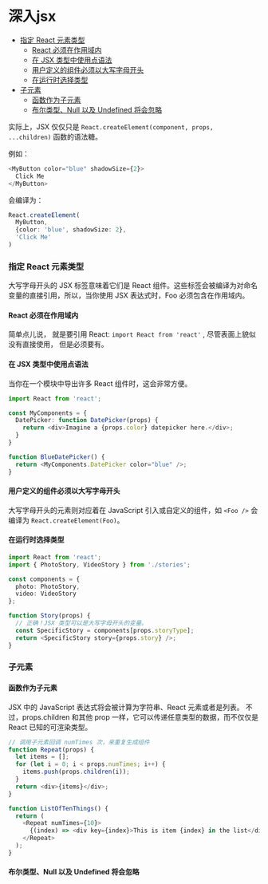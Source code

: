 # 深入jsx

<!-- toc -->

- [指定 React 元素类型](#%E6%8C%87%E5%AE%9A-react-%E5%85%83%E7%B4%A0%E7%B1%BB%E5%9E%8B)
  * [React 必须在作用域内](#react-%E5%BF%85%E9%A1%BB%E5%9C%A8%E4%BD%9C%E7%94%A8%E5%9F%9F%E5%86%85)
  * [在 JSX 类型中使用点语法](#%E5%9C%A8-jsx-%E7%B1%BB%E5%9E%8B%E4%B8%AD%E4%BD%BF%E7%94%A8%E7%82%B9%E8%AF%AD%E6%B3%95)
  * [用户定义的组件必须以大写字母开头](#%E7%94%A8%E6%88%B7%E5%AE%9A%E4%B9%89%E7%9A%84%E7%BB%84%E4%BB%B6%E5%BF%85%E9%A1%BB%E4%BB%A5%E5%A4%A7%E5%86%99%E5%AD%97%E6%AF%8D%E5%BC%80%E5%A4%B4)
  * [在运行时选择类型](#%E5%9C%A8%E8%BF%90%E8%A1%8C%E6%97%B6%E9%80%89%E6%8B%A9%E7%B1%BB%E5%9E%8B)
- [子元素](#%E5%AD%90%E5%85%83%E7%B4%A0)
  * [函数作为子元素](#%E5%87%BD%E6%95%B0%E4%BD%9C%E4%B8%BA%E5%AD%90%E5%85%83%E7%B4%A0)
  * [布尔类型、Null 以及 Undefined 将会忽略](#%E5%B8%83%E5%B0%94%E7%B1%BB%E5%9E%8Bnull-%E4%BB%A5%E5%8F%8A-undefined-%E5%B0%86%E4%BC%9A%E5%BF%BD%E7%95%A5)

<!-- tocstop -->

实际上，JSX 仅仅只是 `React.createElement(component, props, ...children)` 函数的语法糖。

例如：                 
```typescript jsx
<MyButton color="blue" shadowSize={2}>
  Click Me
</MyButton>
```

会编译为：
```typescript jsx
React.createElement(
  MyButton,
  {color: 'blue', shadowSize: 2},
  'Click Me'
)
```

### 指定 React 元素类型
大写字母开头的 JSX 标签意味着它们是 React 组件。这些标签会被编译为对命名变量的直接引用，所以，当你使用 JSX <Foo /> 表达式时，Foo 必须包含在作用域内。

#### React 必须在作用域内
简单点儿说， 就是要引用 React: `import React from 'react'` , 尽管表面上貌似没有直接使用， 但是必须要有。


#### 在 JSX 类型中使用点语法
当你在一个模块中导出许多 React 组件时，这会非常方便。
```typescript jsx
import React from 'react';

const MyComponents = {
  DatePicker: function DatePicker(props) {
    return <div>Imagine a {props.color} datepicker here.</div>;
  }
}

function BlueDatePicker() {
  return <MyComponents.DatePicker color="blue" />;
}
```

#### 用户定义的组件必须以大写字母开头
大写字母开头的元素则对应着在 JavaScript 引入或自定义的组件，如 `<Foo />` 会编译为 `React.createElement(Foo)`。


#### 在运行时选择类型
```typescript jsx
import React from 'react';
import { PhotoStory, VideoStory } from './stories';

const components = {
  photo: PhotoStory,
  video: VideoStory
};

function Story(props) {
  // 正确！JSX 类型可以是大写字母开头的变量。
  const SpecificStory = components[props.storyType];
  return <SpecificStory story={props.story} />;
}
```

### 子元素

#### 函数作为子元素
JSX 中的 JavaScript 表达式将会被计算为字符串、React 元素或者是列表。
不过，props.children 和其他 prop 一样，它可以传递任意类型的数据，而不仅仅是 React 已知的可渲染类型。
```typescript jsx
// 调用子元素回调 numTimes 次，来重复生成组件
function Repeat(props) {
  let items = [];
  for (let i = 0; i < props.numTimes; i++) {
    items.push(props.children(i));
  }
  return <div>{items}</div>;
}

function ListOfTenThings() {
  return (
    <Repeat numTimes={10}>
      {(index) => <div key={index}>This is item {index} in the list</div>}
    </Repeat>
  );
}
```

#### 布尔类型、Null 以及 Undefined 将会忽略



